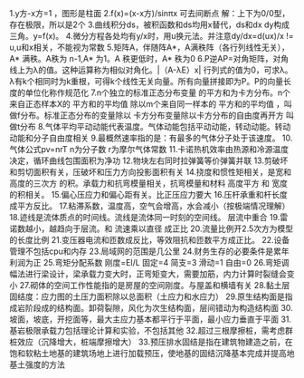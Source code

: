 1.y方-x方=1 ，图形是柱面
2.f(x)=(x-x方)/sinπx 可去间断点
 解：上下为0/0型，存在极限，所以是2个
3.曲线积分ds，被积函数和ds均用x替代，ds和dx dy构成三角。y=f(x)。
4.微分方程各处均有y/x时，用u换元法。并注意dy/dx=d(ux)/x != u,u和x相关，不能视为常数
5.矩阵A，伴随阵A*，A满秩阵（各行列线性无关），A* 满秩。A秩为 n-1,A* 为1。A  秩更低时，A* 秩为0
6.P逆AP=对角矩阵，对角线上为λ的值。这种运算称为相似对角化。|（A-λE）x| 行列式的值为0，可求λ。
  λ有k个相同时为k重根，可得k个线性无关向量。所有向量拼接即为P。P的向量长度的单位化称作规范化
7.n个独立的标准正态分布变量 的平方和为卡方分布。n个来自正态样本X的 平方和的平均值 除以m个来自同一样本的 平方和的平均值 ，叫做f分布。标准正态分布的变量除以 卡方分布变量除以卡方分布的自由度再开方 叫做t分布
8.气体平均平动动能代表温度。气体动能包括平动动能，转动动能。转动动能和分子自由度相关
9.最概然速率指的是：有最多的气体分子处于该速度。
10.气体公式pv=nrT n为分子数 r为摩尔气体常数
11.卡诺热机效率由热源和冷源温度决定，循环曲线包围面积为净功
12.物块左右同时拉弹簧等价弹簧并联
13.剪破坏和剪切面积有关，压破坏和压力方向投影面积有关
14.挠度和惯性矩相关，是宽和 高度的三次方 的积。承载力和抗弯模量相关，抗弯模量和材料 高度平方 和 宽度 的积相关。
15.偏心压应力和偏心距有关。比正压应力要大
16.压杆承重和杆长度成平方反比。
17.粘滞系数，温度高，空气会增高，水会减小（按极端情况理解）
18.迹线是流体质点的时间线。流线是流体同一时刻的空间线。 层流中重合
19.雷诺数越小，越趋向于层流。和 流速乘以直径 成正比
20.流量比例开2.5次方为模型的长度比例
21.变压器电流和匝数成反比，等效阻抗和匝数平方成正比。
22.设备管理不包括cpu和内存
23.局域网的范围是几公里
24.财务生存的必要条件是累年利润为正
25.弯矩分配系数 刚度=EI/L 固定=4 简支=3 滑动=1 自由=0
26.弯矩调幅法进行梁设计，梁承载力变大时，正弯矩变大，需要加筋，内力计算时裂缝会变小
27.砌体的空间工作性能指的是房屋的空间刚度。与屋盖和横墙有关
28.黏土层固结度：应力图的土压力面积除以总面积（土应力和水应力）
29.原生结构面是指成岩阶段成的结构面。卸荷裂隙，风化为次生结构面，层间错动为构造结构面
30.坡面，坡底，开挖面等，最大主应力基本都平行于平面，最小应力垂直于平面
31.基岩极限承载力包括理论计算和实验，不包括其他
32.超过三根摩擦桩，需考虑群桩效应（沉降增大，桩端摩擦增大）
33.预压排水固结是指在建筑物建造之前，在饱和软粘土地基的建筑场地上进行加载预压，使地基的固结沉降基本完成并提高地基土强度的方法